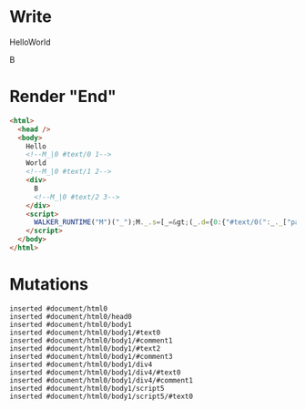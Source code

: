# Write
  Hello<!--M_|0 #text/0 1-->World<!--M_|0 #text/1 2--><div>B<!--M_|0 #text/2 3--></div><script>WALKER_RUNTIME("M")("_");M._.s=[_=>(_.d={0:{"#text/0(":_._["packages/translator-tags/src/__tests__/fixtures/if-tag/template.marko_1_renderer"],"#text/0!":_.a={},"#text/1(":_._["packages/translator-tags/src/__tests__/fixtures/if-tag/template.marko_2_renderer"],"#text/1!":_.b={},"#text/2(":_._["packages/translator-tags/src/__tests__/fixtures/if-tag/template.marko_4_renderer"],"#text/2!":_.c={}},1:_.a,2:_.b,3:_.c})];M._.d=1</script>


# Render "End"
```html
<html>
  <head />
  <body>
    Hello
    <!--M_|0 #text/0 1-->
    World
    <!--M_|0 #text/1 2-->
    <div>
      B
      <!--M_|0 #text/2 3-->
    </div>
    <script>
      WALKER_RUNTIME("M")("_");M._.s=[_=&gt;(_.d={0:{"#text/0(":_._["packages/translator-tags/src/__tests__/fixtures/if-tag/template.marko_1_renderer"],"#text/0!":_.a={},"#text/1(":_._["packages/translator-tags/src/__tests__/fixtures/if-tag/template.marko_2_renderer"],"#text/1!":_.b={},"#text/2(":_._["packages/translator-tags/src/__tests__/fixtures/if-tag/template.marko_4_renderer"],"#text/2!":_.c={}},1:_.a,2:_.b,3:_.c})];M._.d=1
    </script>
  </body>
</html>
```

# Mutations
```
inserted #document/html0
inserted #document/html0/head0
inserted #document/html0/body1
inserted #document/html0/body1/#text0
inserted #document/html0/body1/#comment1
inserted #document/html0/body1/#text2
inserted #document/html0/body1/#comment3
inserted #document/html0/body1/div4
inserted #document/html0/body1/div4/#text0
inserted #document/html0/body1/div4/#comment1
inserted #document/html0/body1/script5
inserted #document/html0/body1/script5/#text0
```